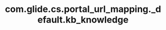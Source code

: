 ---
weight: 933
layout: page
title: com.glide.cs.portal_url_mapping._default.kb_knowledge
description: ""
value: "/{{portal}}?id=kb_article&sys_id={{data.sys_id}}"
---